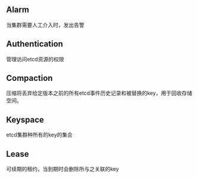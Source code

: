 
## Alarm

当集群需要人工介入时，发出告警

## Authentication

管理访问etcd资源的权限

## Compaction

压缩将丢弃给定版本之前的所有etcd事件历史记录和被替换的key，用于回收存储空间。

## Keyspace

etcd集群种所有的key的集合

## Lease

可续期的租约，当到期时会删除所与之关联的key